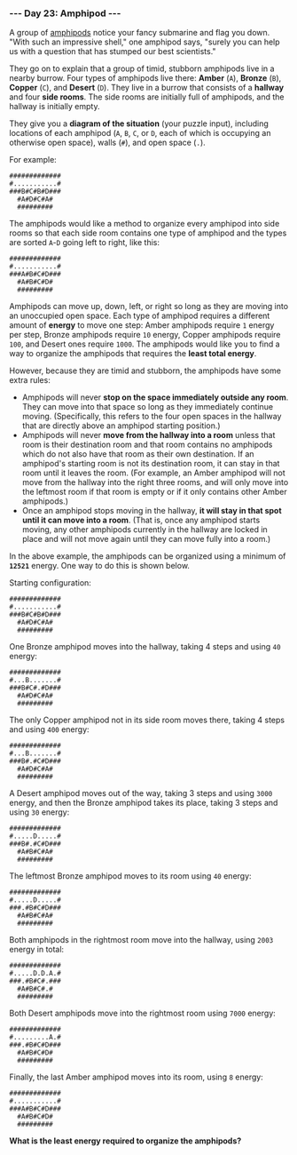 ### --- Day 23: Amphipod ---

A group of [amphipods](https://en.wikipedia.org/wiki/Amphipoda) notice your fancy submarine and flag you down. "With
such an impressive shell," one amphipod says, "surely you can help us with
a question that has stumped our best scientists."

They go on to explain that a group of timid, stubborn amphipods live in a
nearby burrow. Four types of amphipods live there: **Amber** (`A`), **Bronze** (`B`),
**Copper** (`C`), and **Desert** (`D`). They live in a burrow that consists of a
**hallway** and four **side rooms**. The side rooms are initially full of
amphipods, and the hallway is initially empty.

They give you a **diagram of the situation** (your puzzle input), including
locations of each amphipod (`A`, `B`, `C`, or `D`, each of which is occupying an
otherwise open space), walls (`#`), and open space (`.`).

For example:
```
#############
#...........#
###B#C#B#D###
  #A#D#C#A#
  #########
```
The amphipods would like a method to organize every amphipod into side
rooms so that each side room contains one type of amphipod and the types
are sorted `A`-`D` going left to right, like this:
```
#############
#...........#
###A#B#C#D###
  #A#B#C#D#
  #########
```
Amphipods can move up, down, left, or right so long as they are moving into
an unoccupied open space. Each type of amphipod requires a different amount
of **energy** to move one step: Amber amphipods require `1` energy per step,
Bronze amphipods require `10` energy, Copper amphipods require `100`, and
Desert ones require `1000`. The amphipods would like you to find a way to
organize the amphipods that requires the **least total energy**.

However, because they are timid and stubborn, the amphipods have some extra
rules:

- Amphipods will never **stop on the space immediately outside any room**.
They can move into that space so long as they immediately continue
moving. (Specifically, this refers to the four open spaces in the
hallway that are directly above an amphipod starting position.)
- Amphipods will never **move from the hallway into a room** unless that
room is their destination room and that room contains no amphipods
which do not also have that room as their own destination. If an
amphipod's starting room is not its destination room, it can stay in
that room until it leaves the room. (For example, an Amber amphipod
will not move from the hallway into the right three rooms, and will
only move into the leftmost room if that room is empty or if it only
contains other Amber amphipods.)
- Once an amphipod stops moving in the hallway, **it will stay in that
spot until it can move into a room**. (That is, once any amphipod starts
moving, any other amphipods currently in the hallway are locked in
place and will not move again until they can move fully into a room.)

In the above example, the amphipods can be organized using a minimum of
**`12521`** energy. One way to do this is shown below.

Starting configuration:
```
#############
#...........#
###B#C#B#D###
  #A#D#C#A#
  #########
```
One Bronze amphipod moves into the hallway, taking 4 steps and using `40`
energy:
```
#############
#...B.......#
###B#C#.#D###
  #A#D#C#A#
  #########
```
The only Copper amphipod not in its side room moves there, taking 4 steps
and using `400` energy:
```
#############
#...B.......#
###B#.#C#D###
  #A#D#C#A#
  #########
```
A Desert amphipod moves out of the way, taking 3 steps and using `3000`
energy, and then the Bronze amphipod takes its place, taking 3 steps and
using `30` energy:
```
#############
#.....D.....#
###B#.#C#D###
  #A#B#C#A#
  #########
```
The leftmost Bronze amphipod moves to its room using `40` energy:
```
#############
#.....D.....#
###.#B#C#D###
  #A#B#C#A#
  #########
```
Both amphipods in the rightmost room move into the hallway, using `2003`
energy in total:
```
#############
#.....D.D.A.#
###.#B#C#.###
  #A#B#C#.#
  #########
```
Both Desert amphipods move into the rightmost room using `7000` energy:
```
#############
#.........A.#
###.#B#C#D###
  #A#B#C#D#
  #########
```
Finally, the last Amber amphipod moves into its room, using `8` energy:
```
#############
#...........#
###A#B#C#D###
  #A#B#C#D#
  #########
```
**What is the least energy required to organize the amphipods?**
